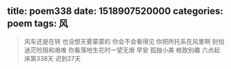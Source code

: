 title: poem338
date: 1518907520000
categories: poem
tags: 风
---
> 风车还是在转
也没想天雾蒙蒙的
你会不会看得见
你把所托系在风里啊
别怕迷茫险阻和艰难
你看落地生花时一望无垠
早安
孤独小美
格致别趣
六点起床第338天 迟到27天